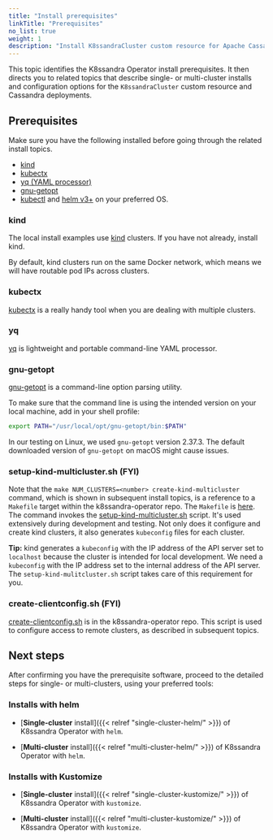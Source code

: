 ```yaml
---
title: "Install prerequisites"
linkTitle: "Prerequisites"
no_list: true
weight: 1
description: "Install K8ssandraCluster custom resource for Apache Cassandra&reg; in local Kubernetes."
---
```


This topic identifies the K8ssandra Operator install prerequisites. It then directs you to related topics that describe single- or multi-cluster installs and configuration options for the `K8ssandraCluster` custom resource and Cassandra deployments. 

## Prerequisites

Make sure you have the following installed before going through the related install topics. 

* [kind](#kind)
* [kubectx](#kubectx)
* [yq (YAML processor)](#yq)
* [gnu-getopt](#gnu)
* [kubectl](https://kubernetes.io/docs/tasks/tools/)
 and [helm v3+](https://helm.sh/docs/intro/install/) on your preferred OS. 

### **kind**

The local install examples use [kind](https://kind.sigs.k8s.io/) clusters. If you have not already, install kind.

By default, kind clusters run on the same Docker network, which means we will have routable pod IPs across clusters.

### **kubectx**

[kubectx](https://github.com/ahmetb/kubectx) is a really handy tool when you are dealing with multiple clusters.  

### **yq**

[yq](https://github.com/mikefarah/yq#install) is lightweight and portable command-line YAML processor.

### **gnu-getopt**

[gnu-getopt](https://formulae.brew.sh/formula/gnu-getopt) is a command-line option parsing utility. 

To make sure that the command line is using the intended version on your local machine, add in your shell profile:

```bash
export PATH="/usr/local/opt/gnu-getopt/bin:$PATH"
```

In our testing on Linux, we used `gnu-getopt` version 2.37.3. The default downloaded version of `gnu-getopt` on macOS might cause issues.

### setup-kind-multicluster.sh (FYI) 

Note that the `make NUM_CLUSTERS=<number> create-kind-multicluster` command, which is shown in subsequent install topics, is a reference to a `Makefile` target within the k8ssandra-operator repo. The `Makefile` is [here](https://github.com/k8ssandra/k8ssandra-operator/blob/main/Makefile). The command invokes the [setup-kind-multicluster.sh](https://github.com/k8ssandra/k8ssandra-operator/blob/main/scripts/setup-kind-multicluster.sh) script. It's used extensively during development and testing. Not only does it configure and create kind clusters, it also generates `kubeconfig` files for each cluster.

**Tip:** kind generates a `kubeconfig` with the IP address of the API server set to `localhost` because the cluster is intended for local development. We need a `kubeconfig` with the IP address set to the internal address of the API server. The `setup-kind-mulitcluster.sh` script takes care of this requirement for you.  

### create-clientconfig.sh (FYI) 

[create-clientconfig.sh](https://github.com/k8ssandra/k8ssandra-operator/blob/main/scripts/create-clientconfig.sh) is in the k8ssandra-operator repo. This script is used to configure access to remote clusters, as described in subsequent topics. 

## Next steps

After confirming you have the prerequisite software, proceed to the detailed steps for single- or multi-clusters, using your preferred tools:

### Installs with helm

* [**Single-cluster** install]({{< relref "single-cluster-helm/" >}}) of K8ssandra Operator with `helm`.

* [**Multi-cluster** install]({{< relref "multi-cluster-helm/" >}}) of K8ssandra Operator with `helm`. 

### Installs with Kustomize

* [**Single-cluster** install]({{< relref "single-cluster-kustomize/" >}}) of K8ssandra Operator with `kustomize`.

* [**Multi-cluster** install]({{< relref "multi-cluster-kustomize/" >}}) of K8ssandra Operator with `kustomize`.









